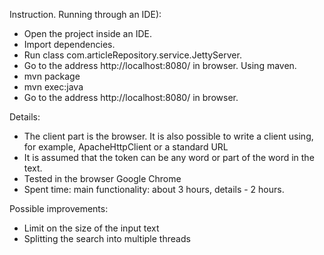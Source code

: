 
Instruction.
Running through an IDE):
- Open the project inside an IDE.
- Import dependencies.
- Run class com.articleRepository.service.JettyServer.
- Go to the address http://localhost:8080/ in browser.
Using maven.
- mvn package
- mvn exec:java
- Go to the address http://localhost:8080/ in browser.

Details:
- The client part is the browser. It is also possible to write a client using, for example, ApacheHttpClient or a standard URL
- It is assumed that the token can be any word or part of the word in the text.
- Tested in the browser Google Chrome
- Spent time: main functionality: about 3 hours, details - 2 hours.

Possible improvements:
- Limit on the size of the input text
- Splitting the search into multiple threads
